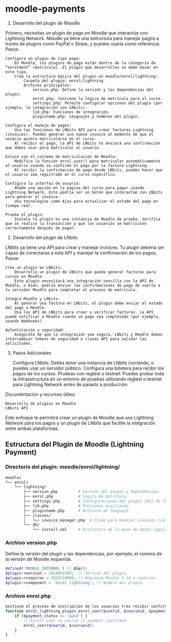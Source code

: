 # moodle-payments

1. Desarrollo del plugin de Moodle

Primero, necesitas un plugin de pago en Moodle que interactúe con Lightning Network. Moodle ya tiene una estructura para manejar pagos a través de plugins como PayPal o Stripe, y puedes usarla como referencia.
Pasos:

    Configura un plugin de tipo pago:
        En Moodle, los plugins de pago están dentro de la categoría de “enrolment” (matrícula). El plugin que desarrolles se debe basar en este tipo.
        Crea la estructura básica del plugin en moodle/enrol/lightning:
            Carpeta del plugin: enrol/lightning
            Archivos principales:
                version.php: Define la versión y las dependencias del plugin.
                enrol.php: Contiene la lógica de matrícula para el curso.
                settings.php: Permite configurar opciones del plugin (por ejemplo, la integración con LNbits).
                lib.php: Funciones de integración.
                pluginname.php: Lenguajes y nombres del plugin.

    Configura el manejo de pagos:
        Usa las funciones de LNbits API para crear facturas Lightning (invoices). Puedes generar una nueva invoice al momento de que el usuario quiera matricularse en el curso.
        Al recibir el pago, la API de LNbits te enviará una confirmación que debes usar para matricular al usuario.

    Enlace con el sistema de matriculación de Moodle:
        Modifica la función enrol_user() para matricular automáticamente al usuario cuando se confirme el pago por la factura Lightning.
        Al recibir la confirmación de pago desde LNbits, puedes hacer que el usuario sea registrado en el curso específico.

    Configura la interfaz de usuario:
        Añade una opción en la página del curso para pagar usando Lightning Network. Esto podría ser un botón que interactúe con LNbits para generar el invoice.
        Usa tecnologías como Ajax para actualizar el estado del pago en tiempo real.

    Prueba el plugin:
        Instala tu plugin en una instancia de Moodle de prueba. Verifica que se realice la transacción y que los usuarios se matriculen correctamente después de pagar.

2. Desarrollo del plugin de LNbits

LNbits ya tiene una API para crear y manejar invoices. Tu plugin debería ser capaz de conectarse a esta API y manejar la confirmación de los pagos.
Pasos:

    Crea un plugin en LNbits:
        Desarrolla un plugin de LNbits que pueda generar facturas para cursos en Moodle.
        Este plugin necesitará una integración sencilla con la API de Moodle, o bien, podría enviar las confirmaciones de pago de vuelta a tu servidor Moodle para completar el proceso de matrícula.

    Integra Moodle y LNbits:
        Al generar una factura en LNbits, el plugin debe enviar el estado del pago a Moodle.
        Usa las API de LNbits para crear y verificar facturas. La API puede notificar a Moodle cuando un pago sea completado (por ejemplo, usando Webhooks).

    Autenticación y seguridad:
        Asegúrate de que la integración sea segura. LNbits y Moodle deben intercambiar tokens de seguridad o claves API para validar las solicitudes.

3. Pasos Adicionales

    Configura LNbits: Debes tener una instancia de LNbits corriendo, o puedes usar un servidor público. Configura una billetera para recibir los pagos de los cursos.
    Pruebas con regtest o testnet: Puedes probar toda la infraestructura en un entorno de pruebas utilizando regtest o testnet para Lightning Network antes de pasarlo a producción.

Documentación y recursos útiles:

    Desarrollo de plugins en Moodle
    LNbits API

Este enfoque te permitirá crear un plugin de Moodle que use Lightning Network para los pagos y un plugin de LNbits que facilite la integración entre ambas plataformas.

## Estructura del Plugin de Moodle (Lightning Payment)
### Directorio del plugin: moodle/enrol/lightning/
```bash
moodle/
└── enrol/
    └── lightning/
        ├── version.php         # Versión del plugin y dependencias.
        ├── enrol.php           # Lógica de matrícula.
        ├── settings.php        # Configuraciones del plugin (API de LNbits).
        ├── lib.php             # Funciones auxiliares.
        ├── pluginname.php      # Archivos de lenguaje.
        ├── classes/
        │   └── invoice_manager.php  # Clase para manejar invoices (con LNbits API).
        └── db/
            └── install.xml     # Estructura de la base de datos (opcional).
```
### Archivo version.php

Define la versión del plugin y las dependencias, por ejemplo, el número de la versión de Moodle requerida.
```php
defined('MOODLE_INTERNAL') || die();
$plugin->version = 2024092500;  // Versión del plugin.
$plugin->requires = 2020110900; // Requiere Moodle 3.10 o superior.
$plugin->component = 'enrol_lightning'; // Nombre del plugin.
```

### Archivo enrol.php
```php
Gestiona el proceso de inscripción de los usuarios tras recibir confirmación de pago.
function enrol_lightning_plugin_enrol_user($userid, $courseid, $payment_status) {
    if ($payment_status == 'paid') {
        // Enroll user in course if payment confirmed.
        enrol_user($userid, $courseid);
    }
}
```

